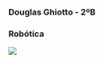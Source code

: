 ### Douglas Ghiotto - 2ºB
### Robótica
![](https://github.com/ghiottodouglas/ghiottodouglas/assets/170126792/4e3b94a4-0e3d-4b1e-ac97-bf7e5bbaaf0e)




<!--
**ghiottodouglas/ghiottodouglas** is a ✨ _special_ ✨ repository because its `README.md` (this file) appears on your GitHub profile.

Here are some ideas to get you started:

- 🔭 I’m currently working on ...
- 🌱 I’m currently learning ...
- 👯 I’m looking to collaborate on ...
- 🤔 I’m looking for help with ...
- 💬 Ask me about ...
- 📫 How to reach me: ...
- 😄 Pronouns: ...
- ⚡ Fun fact: ...
-->
